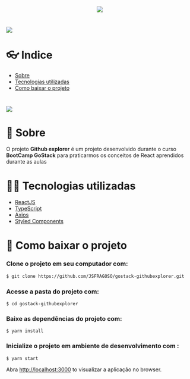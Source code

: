 <h1 align="center">
  <img src="https://ik.imagekit.io/w1inds4xic/logo_UwioqTiIE.png"/>
</h1>
<h1>
  <img src="https://ik.imagekit.io/w1inds4xic/20200505_214955_FNG21O5mP.gif"/>
</h1>

# 👓 Indice
- [Sobre](#-sobre)
- [Tecnologias utilizadas](#-tecnologias-utilizadas)
- [Como baixar o projeto](#-como-baixar-o-projeto)

<h1>
  <img src="https://ik.imagekit.io/w1inds4xic/github_explorer_Hg4g_9Bwk.jpg"/>
</h1>

# 🧾 Sobre

O projeto **Github explorer** é um projeto desenvolvido durante o curso **BootCamp GoStack** para praticarmos os conceitos de React aprendidos durante as aulas

# 👨‍💻 Tecnologias utilizadas
- [ReactJS](https://pt-br.reactjs.org/)
- [TypeScript](https://www.typescriptlang.org/)
- [Axios](https://www.npmjs.com/package/axios)
- [Styled Components](https://styled-components.com/)

# 📌 Como baixar o projeto

### Clone o projeto em seu computador com:
```bash
$ git clone https://github.com/JSFRAGOSO/gostack-githubexplorer.git
```
### Acesse a pasta do projeto com:
```
$ cd gostack-githubexplorer
```
### Baixe as dependências do projeto com:
```
$ yarn install
```
### Inicialize o projeto em ambiente de desenvolvimento com :
```
$ yarn start
```
Abra [http://localhost:3000](http://localhost:3000) to visualizar a aplicação no browser.
